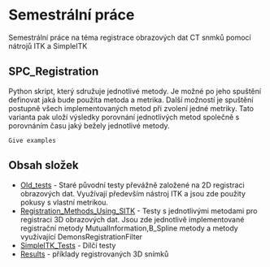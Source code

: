 # Semestrální práce

Semestrální práce na téma registrace obrazových dat CT snmků pomocí nátrojů ITK a SimpleITK

## SPC_Registration

Python skript, který sdružuje jednotlivé metody. Je možné po jeho spuštění definovat jaká bude použita metoda a metrika. Další možností je spuštění postupně všech implementovaných metod při zvolení jedné metriky. Tato varianta pak uloží výsledky porovnání jednotlivých metod společně s porovnáním času jaký bežely jednotlivé metody.
```
Give examples
```

## Obsah složek

* [Old_tests](https://github.com/duspivao/Semestralni_Prace/tree/master/Old_tests) - Staré původní testy převážně založené na 2D registraci obrazových dat. Využívají především nástroj ITK a jsou zde použity pokusy s vlastní metrikou.
* [Registration_Methods_Using_SITK](https://github.com/duspivao/Semestralni_Prace/tree/master/Registration_Methods_Using_SITK) - Testy s jednotlivými metodami pro registraci 3D obrazových dat. Jsou zde jednotlivě implementované registrační metody MutualInformation,B_Spline metody a metody využívající DemonsRegistrationFilter 
* [SimpleITK_Tests](https://github.com/duspivao/Semestralni_Prace/tree/master/SimpleITK_Tests/) - Dílčí testy
* [Results](https://github.com/duspivao/Semestralni_Prace/tree/master/Results/) - příklady registrovaných 3D snímků


